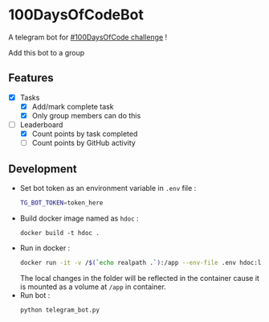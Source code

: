 # 100DaysOfCodeBot

A telegram bot for [#100DaysOfCode challenge](https://www.100daysofcode.com/) !

Add this bot to a group

## Features

* [x] Tasks
    * [x] Add/mark complete task
    * [x] Only group members can do this
* [ ] Leaderboard
    * [x] Count points by task completed
    * [ ] Count points by GitHub activity

## Development

* Set bot token as an environment variable in `.env` file :
  ```bash
  TG_BOT_TOKEN=token_here
  ```
* Build docker image named as `hdoc` :
  ```
  docker build -t hdoc .
  ```
* Run in docker :
  ```bash
  docker run -it -v /$(`echo realpath .`):/app --env-file .env hdoc:latest bash
  ```
  The local changes in the folder will be reflected in the container cause it is mounted as a volume at `/app` in container.
* Run bot :
  ```
  python telegram_bot.py
  ```